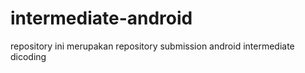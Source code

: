 # intermediate-android
repository ini merupakan repository submission android intermediate dicoding
